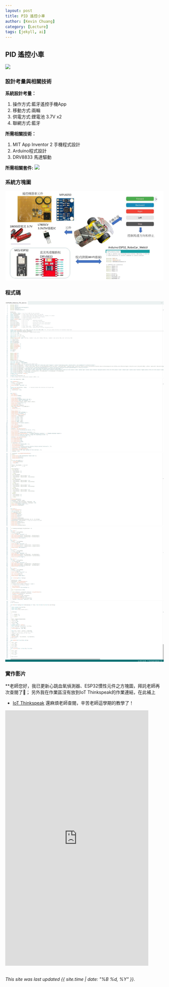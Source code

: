 ```yaml
---
layout: post
title: PID 遙控小車
author: [Kevin Chuang]
category: [Lecture]
tags: [jekyll, ai]
---
```


## PID 遙控小車
![](https://github.com/rkuo2023/MCU-project/blob/main/images/ESP32_RoboCar.jpg?raw=true)

### 設計考量與相關技術
**系統設計考量：**<br>
1. 操作方式:藍牙遙控手機App
2. 移動方式:兩輪 
3. 供電方式:鋰電池 3.7V x2
4. 聯網方式:藍牙

**所需相關技術：**
1. MIT App Inventor 2 手機程式設計 
2. Arduino程式設計
3. DRV8833 馬達驅動

**所需相關套件:**
![](https://image.ruten.com.tw/g2/8/d4/16/21440347657238_872.jpg)

### 系統方塊圖
![](https://github.com/zanlin920601/MCU-project/blob/main/images/PID.jpg?raw=true)

### 程式碼
![](https://github.com/zanlin920601/MCU-project/blob/main/images/06031.png?raw=true)
![](https://github.com/zanlin920601/MCU-project/blob/main/images/06032.png?raw=true)
![](https://github.com/zanlin920601/MCU-project/blob/main/images/06033.png?raw=true)
![](https://github.com/zanlin920601/MCU-project/blob/main/images/06034.png?raw=true)
![](https://github.com/zanlin920601/MCU-project/blob/main/images/06035.png?raw=true)

### 實作影片
**老師您好，我已更新心跳血氧偵測器、ESP32慣性元件之方塊圖，拜託老師再次查閱了🙏；
另外我在作業區沒有放到IoT Thinkspeak的作業連結，在此補上
* [IoT Thinkspeak](https://zanlin920601.github.io/MCU-project/lecture/2023/05/25/IoT-Thinkspeak.com.html)
還麻煩老師查閱，辛苦老師這學期的教學了！

<iframe width="455" height="809" src="https://www.youtube.com/embed/T3rrhD6HWUM" title="PID小車" frameborder="0" allow="accelerometer; autoplay; clipboard-write; encrypted-media; gyroscope; picture-in-picture; web-share" allowfullscreen></iframe>

<br>
<br>

*This site was last updated {{ site.time | date: "%B %d, %Y" }}.*
